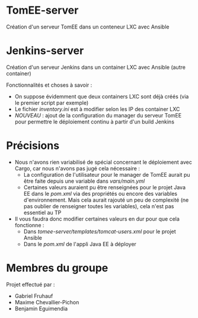 # TomEE-server
Création d'un serveur TomEE dans un conteneur LXC avec Ansible

# Jenkins-server
Création d'un serveur Jenkins dans un container LXC avec Ansible (autre container)

Fonctionnalités et choses à savoir :
* On suppose évidemment que deux containers LXC sont déjà créés (via le premier script par exemple)
* Le fichier _inventory.ini_ est à modifier selon les IP des container LXC
* _NOUVEAU_ : ajout de la configuration du manager du serveur TomEE pour permettre le déploiement continu à partir d'un build Jenkins

# Précisions
* Nous n'avons rien variabilisé de spécial concernant le déploiement avec Cargo, car nous n'avons pas jugé cela nécessaire : 
  * La configuration de l'utilisateur pour le manager de TomEE aurait pu être faite depuis une variable dans _vars/main.yml_
  * Certaines valeurs auraient pu être renseignées pour le projet Java EE dans le _pom.xml_ via des propriétés ou encore des variables d'environnement.
    Mais cela aurait rajouté un peu de complexité (ne pas oublier de renseigner toutes les variables), cela n'est pas essentiel au TP
* Il vous faudra donc modifier certaines valeurs en dur pour que cela fonctionne :
  * Dans _tomee-server/templates/tomcat-users.xml_ pour le projet Ansible
  * Dans le _pom.xml_ de l'appli Java EE à déployer

# Membres du groupe
Projet effectué par :
* Gabriel Fruhauf
* Maxime Chevallier-Pichon
* Benjamin Eguimendia